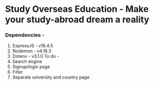 # Study Overseas Education - Make your study-abroad dream a reality


### Dependencies - 
1. ExpressJS - v16.4.5
1. Nodemon - v4.18.3
1. Dotenv - v3.1.0
To do - 
1. Search engine
2. Signup/login page
3. Filter 
4. Separate university and country page